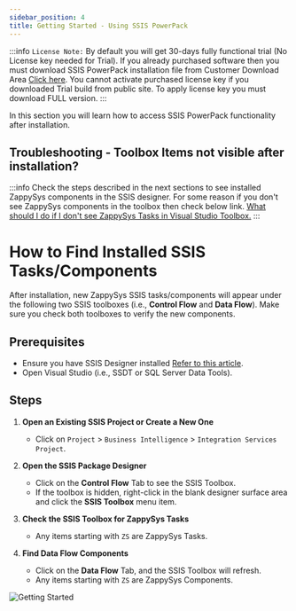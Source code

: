 ```yaml
---
sidebar_position: 4
title: Getting Started - Using SSIS PowerPack
---
```




:::info
`License Note:` By default you will get 30-days fully functional trial (No License key needed for Trial). If you already purchased software then you must download SSIS PowerPack installation file from Customer Download Area [Click here](https://zappysys.com/links/?id=10017). You cannot activate purchased license key if you downloaded Trial build from public site. To apply license key you must download FULL version.
:::


In this section you will learn how to access SSIS PowerPack functionality after installation.

## Troubleshooting - Toolbox Items not visible after installation?

:::info
Check the steps described in the next sections to see installed ZappySys components in the SSIS designer. For some reason if you don't see ZappySys components in the toolbox then check below link. [What should I do if I don't see ZappySys Tasks in Visual Studio Toolbox.](https://zappysys.zendesk.com/hc/en-us/articles/115004935754)
:::

# How to Find Installed SSIS Tasks/Components

After installation, new ZappySys SSIS tasks/components will appear under the following two SSIS toolboxes (i.e., **Control Flow** and **Data Flow**). Make sure you check both toolboxes to verify the new components.

## Prerequisites

- Ensure you have SSIS Designer installed [Refer to this article](https://zappysys.zendesk.com/hc/en-us/articles/360035974593-How-to-design-debug-deploy-schedule-SSIS-Package-In-SQL-Agent-and-Catalog-).
- Open Visual Studio (i.e., SSDT or SQL Server Data Tools).

## Steps

1. **Open an Existing SSIS Project or Create a New One**
   - Click on `Project` > `Business Intelligence` > `Integration Services Project`.

2. **Open the SSIS Package Designer**
   - Click on the **Control Flow** Tab to see the SSIS Toolbox.
   - If the toolbox is hidden, right-click in the blank designer surface area and click the **SSIS Toolbox** menu item.

3. **Check the SSIS Toolbox for ZappySys Tasks**
   - Any items starting with `ZS` are ZappySys Tasks.

4. **Find Data Flow Components**
   - Click on the **Data Flow** Tab, and the SSIS Toolbox will refresh.
   - Any items starting with `ZS` are ZappySys Components.


![Getting Started](/img/ssis-toolbox-where-is-control-flow-task-data-flow-components.png)